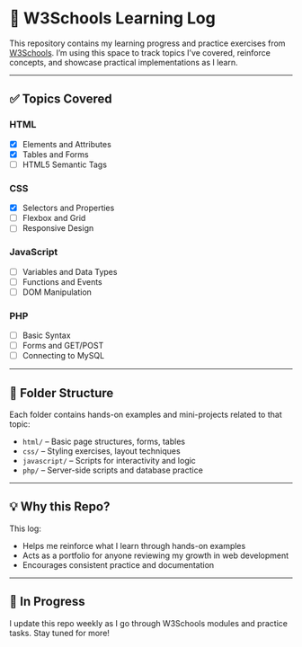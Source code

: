 # 📘 W3Schools Learning Log

This repository contains my learning progress and practice exercises from [W3Schools](https://www.w3schools.com). I’m using this space to track topics I’ve covered, reinforce concepts, and showcase practical implementations as I learn.

---

## ✅ Topics Covered

### HTML
- [x] Elements and Attributes
- [x] Tables and Forms
- [ ] HTML5 Semantic Tags

### CSS
- [x] Selectors and Properties
- [ ] Flexbox and Grid
- [ ] Responsive Design

### JavaScript
- [ ] Variables and Data Types
- [ ] Functions and Events
- [ ] DOM Manipulation

### PHP
- [ ] Basic Syntax
- [ ] Forms and GET/POST
- [ ] Connecting to MySQL

---

## 📁 Folder Structure

Each folder contains hands-on examples and mini-projects related to that topic:
- `html/` – Basic page structures, forms, tables
- `css/` – Styling exercises, layout techniques
- `javascript/` – Scripts for interactivity and logic
- `php/` – Server-side scripts and database practice

---

## 💡 Why this Repo?

This log:
- Helps me reinforce what I learn through hands-on examples
- Acts as a portfolio for anyone reviewing my growth in web development
- Encourages consistent practice and documentation

---

## 🚀 In Progress

I update this repo weekly as I go through W3Schools modules and practice tasks. Stay tuned for more!
